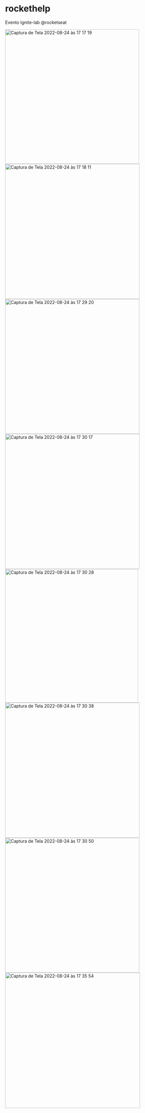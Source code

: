 # rockethelp
Evento Ignite-lab
@rocketseat


<img width="434" alt="Captura de Tela 2022-08-24 às 17 17 19" src="https://user-images.githubusercontent.com/75143575/186519511-157d0312-17ff-481f-9604-55fbc77aaaf6.png">
<img width="436" alt="Captura de Tela 2022-08-24 às 17 18 11" src="https://user-images.githubusercontent.com/75143575/186519525-773503a9-71b0-4dea-853a-910e9755f25f.png">
<img width="435" alt="Captura de Tela 2022-08-24 às 17 29 20" src="https://user-images.githubusercontent.com/75143575/186519532-d5e8e933-65ed-4441-a882-fe490b50df04.png">
<img width="436" alt="Captura de Tela 2022-08-24 às 17 30 17" src="https://user-images.githubusercontent.com/75143575/186519542-7362b3a4-7b0e-4502-980d-7043507da1f5.png">
<img width="431" alt="Captura de Tela 2022-08-24 às 17 30 28" src="https://user-images.githubusercontent.com/75143575/186519548-7d392920-e68f-458b-b999-1235c42e5d36.png">
<img width="436" alt="Captura de Tela 2022-08-24 às 17 30 38" src="https://user-images.githubusercontent.com/75143575/186519551-b50fc27d-d056-43f3-9638-b327df5d9a33.png">
<img width="435" alt="Captura de Tela 2022-08-24 às 17 30 50" src="https://user-images.githubusercontent.com/75143575/186519557-8cda1616-1a70-448e-aad1-b062ba3e4d50.png">
<img width="437" alt="Captura de Tela 2022-08-24 às 17 35 54" src="https://user-images.githubusercontent.com/75143575/186519564-985795aa-bc92-489f-83e7-20d74a5571aa.png">
